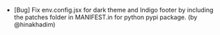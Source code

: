 - [Bug] Fix env.config.jsx for dark theme and Indigo footer by including the patches folder in MANIFEST.in for python pypi package. (by @hinakhadim)
